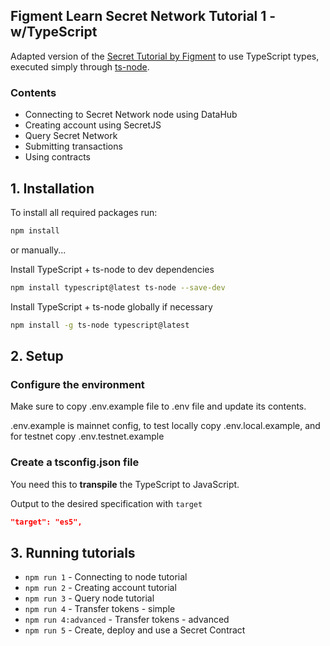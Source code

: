 ## Figment Learn Secret Network Tutorial 1 - w/TypeScript

Adapted version of the [Secret Tutorial by Figment](https://github.com/figment-networks/tutorials/tree/main/secret) to
use TypeScript types, executed simply through [ts-node](https://github.com/TypeStrong/ts-node).

### Contents

* Connecting to Secret Network node using DataHub
* Creating account using SecretJS
* Query Secret Network
* Submitting transactions
* Using contracts

## 1. Installation

To install all required packages run:

```bash
npm install
```

or manually...

Install TypeScript + ts-node to dev dependencies

```bash
npm install typescript@latest ts-node --save-dev
```

Install TypeScript + ts-node globally if necessary

```bash
npm install -g ts-node typescript@latest
```

## 2. Setup

### Configure the environment

Make sure to copy .env.example file to .env file and update its contents.

.env.example is mainnet config, to test locally copy .env.local.example, and for testnet copy .env.testnet.example

### Create a tsconfig.json file

You need this to **transpile** the TypeScript to JavaScript.

Output to the desired specification with `target`

```json
"target": "es5",
```

## 3. Running tutorials

* `npm run 1` - Connecting to node tutorial
* `npm run 2` - Creating account tutorial
* `npm run 3` - Query node tutorial
* `npm run 4` - Transfer tokens - simple
* `npm run 4:advanced` - Transfer tokens - advanced
* `npm run 5` - Create, deploy and use a Secret Contract
